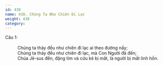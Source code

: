 ```yaml
---
id: 438
name: 438. Chúng Ta Như Chiên Đi Lạc
weight: 438
category: 
---
```

<dl><dt>Câu 1:</dt><dd data-verse="1"><br/>Chúng ta thảy đều như chiên đi lạc ai theo đường nấy; <br/>Chúng ta thảy đều như chiên đi lạc, mà Con Người đã đến; <br/>Chúa Jê-sus đến, đặng tìm và cứu kẻ bị mất, là người bị mất linh hồn. </dd></dl>
